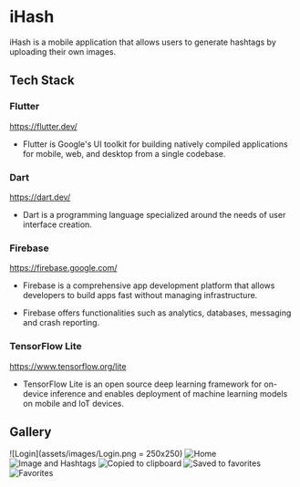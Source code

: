 # iHash

iHash is a mobile application that allows users to generate hashtags by uploading their own images.

## Tech Stack

### Flutter

https://flutter.dev/

- Flutter is Google's UI toolkit for building natively compiled applications for mobile, web, and desktop from a single codebase.

### Dart

https://dart.dev/

- Dart is a programming language specialized around the needs of user interface creation.

### Firebase

https://firebase.google.com/

- Firebase is a comprehensive app development platform that allows developers to build apps fast without managing infrastructure.

- Firebase offers functionalities such as analytics, databases, messaging and crash reporting.

### TensorFlow Lite

https://www.tensorflow.org/lite

- TensorFlow Lite is an open source deep learning framework for on-device inference and enables deployment of machine learning models on mobile and IoT devices.

## Gallery

![Login](assets/images/Login.png = 250x250)
![Home](assets/images/Home.png)
![Image and Hashtags](assets/images/ImageAndHashtags.png)
![Copied to clipboard](assets/images/CopiedToClipboard.png)
![Saved to favorites](assets/images/SavedToFavorites.png)
![Favorites](assets/images/Favorites.png)
